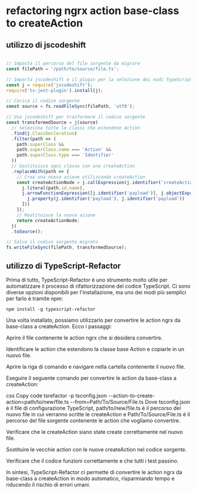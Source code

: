 # refactoring ngrx action base-class to createAction

## utilizzo di jscodeshift
```ts

// Imposta il percorso del file sorgente da migrare
const filePath = '/path/to/source/file.ts';

// Importa jscodeshift e il plugin per la selezione dei nodi TypeScript
const j = require('jscodeshift');
require('ts-jest-plugin').install(j);

// Carica il codice sorgente
const source = fs.readFileSync(filePath, 'utf8');

// Usa jscodeshift per trasformare il codice sorgente
const transformedSource = j(source)
  // Seleziona tutte le classi che estendono Action
  .find(j.ClassDeclaration)
  .filter(path => (
    path.superClass &&
    path.superClass.name === 'Action' &&
    path.superClass.type === 'Identifier'
  ))
  // Sostituisce ogni classe con una createAction
  .replaceWith(path => {
    // Crea una nuova azione utilizzando createAction
    const createActionNode = j.callExpression(j.identifier('createAction'), [
      j.literal(path.id.name),
      j.arrowFunctionExpression([j.identifier('payload')], j.objectExpression([
        j.property(j.identifier('payload'), j.identifier('payload'))
      ]))
    ]);
    // Restituisce la nuova azione
    return createActionNode;
  })
  .toSource();

// Salva il codice sorgente migrato
fs.writeFileSync(filePath, transformedSource);

```


## utilizzo di TypeScript-Refactor


Prima di tutto, TypeScript-Refactor è uno strumento molto utile per automatizzare il processo di rifattorizzazione del codice TypeScript. Ci sono diverse opzioni disponibili per l'installazione, ma uno dei modi più semplici per farlo è tramite npm:

`npm install -g typescript-refactor`

Una volta installato, possiamo utilizzarlo per convertire le action ngrx da base-class a createAction. Ecco i passaggi:

Aprire il file contenente le action ngrx che si desidera convertire.

Identificare le action che estendono la classe base Action e copiarle in un nuovo file.

Aprire la riga di comando e navigare nella cartella contenente il nuovo file.

Eseguire il seguente comando per convertire le action da base-class a createAction:

css
Copy code
tsrefactor -p tsconfig.json --action-to-create-action=path/to/new/file.ts --from=Path/To/Source/File.ts
Dove tsconfig.json è il file di configurazione TypeScript, path/to/new/file.ts è il percorso del nuovo file in cui verranno scritte le createAction e Path/To/Source/File.ts è il percorso del file sorgente contenente le action che vogliamo convertire.

Verificare che le createAction siano state create correttamente nel nuovo file.

Sostituire le vecchie action con le nuove createAction nel codice sorgente.

Verificare che il codice funzioni correttamente e che tutti i test passino.

In sintesi, TypeScript-Refactor ci permette di convertire le action ngrx da base-class a createAction in modo automatico, risparmiando tempo e riducendo il rischio di errori umani.
